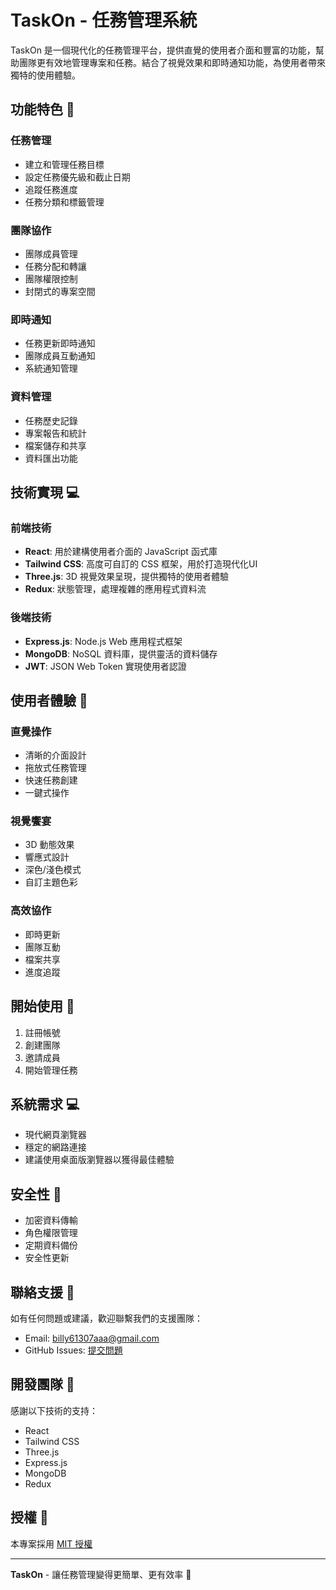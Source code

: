 # TaskOn - 任務管理系統

TaskOn 是一個現代化的任務管理平台，提供直覺的使用者介面和豐富的功能，幫助團隊更有效地管理專案和任務。結合了視覺效果和即時通知功能，為使用者帶來獨特的使用體驗。

## 功能特色 🌟

### 任務管理
- 建立和管理任務目標
- 設定任務優先級和截止日期
- 追蹤任務進度
- 任務分類和標籤管理

### 團隊協作
- 團隊成員管理
- 任務分配和轉讓
- 團隊權限控制
- 封閉式的專案空間

### 即時通知
- 任務更新即時通知
- 團隊成員互動通知
- 系統通知管理

### 資料管理
- 任務歷史記錄
- 專案報告和統計
- 檔案儲存和共享
- 資料匯出功能

## 技術實現 💻

### 前端技術
- **React**: 用於建構使用者介面的 JavaScript 函式庫
- **Tailwind CSS**: 高度可自訂的 CSS 框架，用於打造現代化UI
- **Three.js**: 3D 視覺效果呈現，提供獨特的使用者體驗
- **Redux**: 狀態管理，處理複雜的應用程式資料流


### 後端技術
- **Express.js**: Node.js Web 應用程式框架
- **MongoDB**: NoSQL 資料庫，提供靈活的資料儲存
- **JWT**: JSON Web Token 實現使用者認證


## 使用者體驗 🎯

### 直覺操作
- 清晰的介面設計
- 拖放式任務管理
- 快速任務創建
- 一鍵式操作

### 視覺饗宴
- 3D 動態效果
- 響應式設計
- 深色/淺色模式
- 自訂主題色彩

### 高效協作
- 即時更新
- 團隊互動
- 檔案共享
- 進度追蹤

## 開始使用 🚀

1. 註冊帳號
2. 創建團隊
3. 邀請成員
4. 開始管理任務

## 系統需求 💻

- 現代網頁瀏覽器
- 穩定的網路連接
- 建議使用桌面版瀏覽器以獲得最佳體驗

## 安全性 🔐

- 加密資料傳輸
- 角色權限管理
- 定期資料備份
- 安全性更新

## 聯絡支援 📧

如有任何問題或建議，歡迎聯繫我們的支援團隊：
- Email: billy61307aaa@gmail.com
- GitHub Issues: [提交問題](https://github.com/dort1468/task_manager/issues)

## 開發團隊 👥

感謝以下技術的支持：
- React
- Tailwind CSS
- Three.js
- Express.js
- MongoDB
- Redux

## 授權 📝

本專案採用 [MIT 授權](LICENSE)

---

**TaskOn** - 讓任務管理變得更簡單、更有效率 🚀
